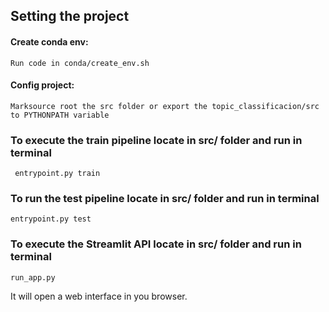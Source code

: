 
## Setting the project 
#### Create conda env:
    Run code in conda/create_env.sh

#### Config project:
    Marksource root the src folder or export the topic_classificacion/src to PYTHONPATH variable

### To execute the train pipeline locate in src/ folder and run in terminal
     entrypoint.py train 

### To run the test pipeline locate in src/ folder and run in terminal 
    entrypoint.py test 

### To execute the Streamlit API locate in src/ folder and run in terminal 
    run_app.py

It will open a web interface in you browser.
